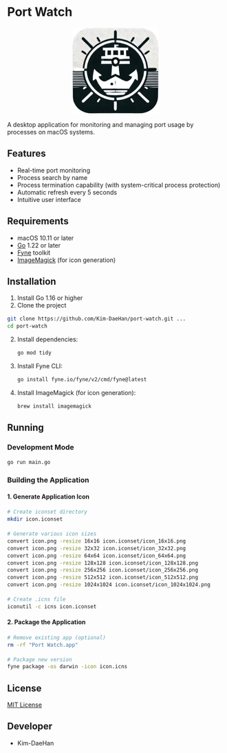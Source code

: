 # Port Watch

<p align="center">
  <img src="icon.png" alt="Port Watch Logo" width="200" height="200">
</p>

A desktop application for monitoring and managing port usage by processes on macOS systems.

## Features

- Real-time port monitoring
- Process search by name
- Process termination capability (with system-critical process protection)
- Automatic refresh every 5 seconds
- Intuitive user interface

## Requirements

- macOS 10.11 or later
- [Go](https://golang.org/dl/) 1.22 or later
- [Fyne](https://developer.fyne.io/) toolkit
- [ImageMagick](https://imagemagick.org/) (for icon generation)

## Installation

1. Install Go 1.16 or higher
2. Clone the project

```bash
git clone https://github.com/Kim-DaeHan/port-watch.git ...
cd port-watch
```

2. Install dependencies:

   ```bash
   go mod tidy
   ```

3. Install Fyne CLI:

   ```bash
   go install fyne.io/fyne/v2/cmd/fyne@latest
   ```

4. Install ImageMagick (for icon generation):
   ```bash
   brew install imagemagick
   ```

## Running

### Development Mode

```bash
go run main.go
```

### Building the Application

#### 1. Generate Application Icon

```bash
# Create iconset directory
mkdir icon.iconset

# Generate various icon sizes
convert icon.png -resize 16x16 icon.iconset/icon_16x16.png
convert icon.png -resize 32x32 icon.iconset/icon_32x32.png
convert icon.png -resize 64x64 icon.iconset/icon_64x64.png
convert icon.png -resize 128x128 icon.iconset/icon_128x128.png
convert icon.png -resize 256x256 icon.iconset/icon_256x256.png
convert icon.png -resize 512x512 icon.iconset/icon_512x512.png
convert icon.png -resize 1024x1024 icon.iconset/icon_1024x1024.png

# Create .icns file
iconutil -c icns icon.iconset
```

#### 2. Package the Application

```bash
# Remove existing app (optional)
rm -rf "Port Watch.app"

# Package new version
fyne package -os darwin -icon icon.icns
```

## License

[MIT License](LICENSE)

## Developer

- Kim-DaeHan
